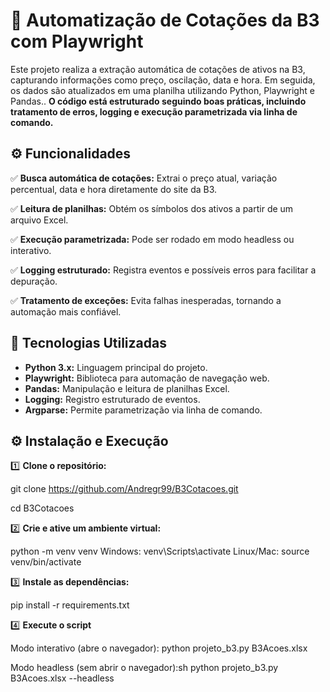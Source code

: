 # 🚀 **Automatização de Cotações da B3 com Playwright**

Este projeto realiza a extração automática de cotações de ativos na B3, capturando informações como preço, oscilação, data e hora. Em seguida, os dados são atualizados em uma planilha utilizando Python, Playwright e Pandas.. **O código está estruturado seguindo boas práticas, incluindo tratamento de erros, logging e execução parametrizada via linha de comando.**

## ⚙️ **Funcionalidades**  

✅ **Busca automática de cotações:** Extrai o preço atual, variação percentual, data e hora diretamente do site da B3.

✅ **Leitura de planilhas:** Obtém os símbolos dos ativos a partir de um arquivo Excel.

✅ **Execução parametrizada:** Pode ser rodado em modo headless ou interativo.

✅ **Logging estruturado:** Registra eventos e possíveis erros para facilitar a depuração.

✅ **Tratamento de exceções:** Evita falhas inesperadas, tornando a automação mais confiável.

## 🚀 **Tecnologias Utilizadas**

- **Python 3.x:** Linguagem principal do projeto.
- **Playwright:** Biblioteca para automação de navegação web.
- **Pandas:** Manipulação e leitura de planilhas Excel.
- **Logging:** Registro estruturado de eventos.
- **Argparse:** Permite parametrização via linha de comando.

## ⚙️ **Instalação e Execução**  

1️⃣ **Clone o repositório:**

git clone https://github.com/Andregr99/B3Cotacoes.git

cd B3Cotacoes

2️⃣ **Crie e ative um ambiente virtual:**

python -m venv venv
Windows:
venv\Scripts\activate
Linux/Mac:
source venv/bin/activate

3️⃣ **Instale as dependências:**

pip install -r requirements.txt

4️⃣ **Execute o script**

Modo interativo (abre o navegador):
python projeto_b3.py B3Acoes.xlsx

Modo headless (sem abrir o navegador):sh
python projeto_b3.py B3Acoes.xlsx --headless
